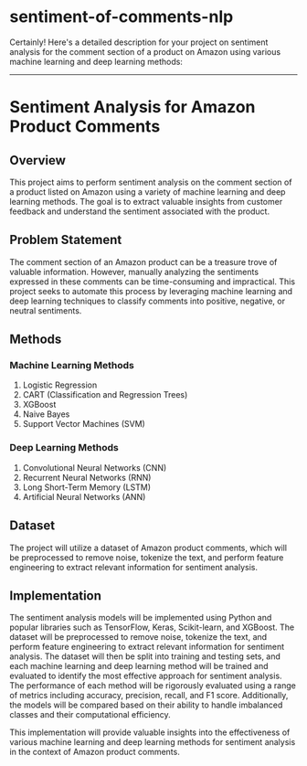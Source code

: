 # sentiment-of-comments-nlp
Certainly! Here's a detailed description for your project on sentiment analysis for the comment section of a product on Amazon using various machine learning and deep learning methods:

---

# Sentiment Analysis for Amazon Product Comments

## Overview
This project aims to perform sentiment analysis on the comment section of a product listed on Amazon using a variety of machine learning and deep learning methods. The goal is to extract valuable insights from customer feedback and understand the sentiment associated with the product.

## Problem Statement
The comment section of an Amazon product can be a treasure trove of valuable information. However, manually analyzing the sentiments expressed in these comments can be time-consuming and impractical. This project seeks to automate this process by leveraging machine learning and deep learning techniques to classify comments into positive, negative, or neutral sentiments.

## Methods
### Machine Learning Methods
1. Logistic Regression
2. CART (Classification and Regression Trees)
3. XGBoost
4. Naive Bayes
5. Support Vector Machines (SVM)

### Deep Learning Methods
1. Convolutional Neural Networks (CNN)
2. Recurrent Neural Networks (RNN)
3. Long Short-Term Memory (LSTM)
4. Artificial Neural Networks (ANN)

## Dataset
The project will utilize a dataset of Amazon product comments, which will be preprocessed to remove noise, tokenize the text, and perform feature engineering to extract relevant information for sentiment analysis.

## Implementation
The sentiment analysis models will be implemented using Python and popular libraries such as TensorFlow, Keras, Scikit-learn, and XGBoost. The dataset will be preprocessed to remove noise, tokenize the text, and perform feature engineering to extract relevant information for sentiment analysis. The dataset will then be split into training and testing sets, and each machine learning and deep learning method will be trained and evaluated to identify the most effective approach for sentiment analysis. The performance of each method will be rigorously evaluated using a range of metrics including accuracy, precision, recall, and F1 score. Additionally, the models will be compared based on their ability to handle imbalanced classes and their computational efficiency.

This implementation will provide valuable insights into the effectiveness of various machine learning and deep learning methods for sentiment analysis in the context of Amazon product comments.
